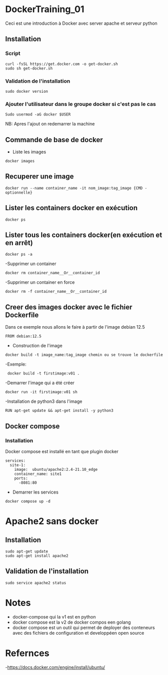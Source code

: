 # DockerTraining_01
Ceci est une introduction à Docker avec server apache et serveur python
## Installation
### Script
```
curl -fsSL https://get.docker.com -o get-docker.sh
sudo sh get-docker.sh
```
### Validation de l'installation
```
sudo docker version
```
### Ajouter l'utilisateur dans le groupe docker si c'est pas le cas
```
Sudo usermod -aG docker $USER 
```
NB: Apres l'ajout on redemarrer la machine
## Commande de base de docker
- Liste les images
```
docker images
```
## Recuperer une image
```
docker run --name container_name -it nom_image:tag_image {CMD -optionnelle}
```
## Lister les containers docker en exécution
```
docker ps
```
## Lister tous les containers docker(en exécution et en arrêt)
```
docker ps -a
```
-Supprimer un container
```
docker rm container_name__Or__container_id
```
-Supprimer un container en force
```
docker rm -f container_name__Or__container_id
```
## Creer des images docker avec le fichier Dockerfile
Dans ce exemple nous allons le faire à partir de l'image debian 12.5
```
FROM debian:12.5
```
- Construction de l'image
```
docker build -t image_name:tag_image chemin ou se trouve le dockerfile
```
-Exemple:
```
 docker build -t firstimage:v01 .
```
-Demarrer l'image qui a été créer
```
docker run -it firstimage:v01 sh
```
-Installation de python3 dans l'image
```
RUN apt-get update && apt-get install -y python3
```
## Docker compose
### Installation 
Docker compose est installé en tant que plugin docker
```
services:
  site-1:
    image:  ubuntu/apache2:2.4-21.10_edge
    container_name: site1
    ports:
      -8081:80
```
* Demarrer les services 
```
docker compose up -d
```
# Apache2 sans docker
## Installation
```
sudo apt-get update
sudo apt-get install apache2
```
## Validation de l'installation
```
sudo service apache2 status
```

# Notes
- docker-compose qui la v1 est en python
- docker compose est la v2 de docker compos een golang
- docker compose est un outil qui permet de deployer des conteneurs avec des fichiers de configuration et developpéen open source
# Refernces
-https://docs.docker.com/engine/install/ubuntu/